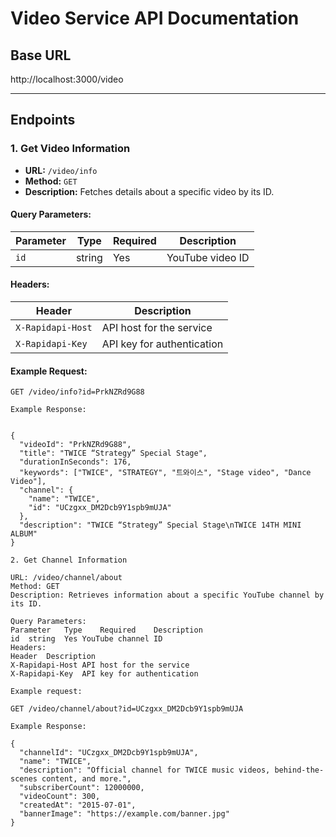 # **Video Service API Documentation**

## **Base URL**

http://localhost:3000/video

---

## **Endpoints**

### 1. **Get Video Information**

- **URL:** `/video/info`
- **Method:** `GET`
- **Description:** Fetches details about a specific video by its ID.

#### **Query Parameters:**
| Parameter | Type   | Required | Description           |
|-----------|--------|----------|-----------------------|
| `id`      | string | Yes      | YouTube video ID      |

#### **Headers:**
| Header            | Description            |
|--------------------|------------------------|
| `X-Rapidapi-Host`  | API host for the service |
| `X-Rapidapi-Key`   | API key for authentication |

#### **Example Request:**
```http
GET /video/info?id=PrkNZRd9G88

Example Response:


{
  "videoId": "PrkNZRd9G88",
  "title": "TWICE “Strategy” Special Stage",
  "durationInSeconds": 176,
  "keywords": ["TWICE", "STRATEGY", "트와이스", "Stage video", "Dance Video"],
  "channel": {
    "name": "TWICE",
    "id": "UCzgxx_DM2Dcb9Y1spb9mUJA"
  },
  "description": "TWICE “Strategy” Special Stage\nTWICE 14TH MINI ALBUM"
}

2. Get Channel Information

URL: /video/channel/about
Method: GET
Description: Retrieves information about a specific YouTube channel by its ID.

Query Parameters:
Parameter	Type	Required	Description
id	string	Yes	YouTube channel ID
Headers:
Header	Description
X-Rapidapi-Host	API host for the service
X-Rapidapi-Key	API key for authentication

Example request:

GET /video/channel/about?id=UCzgxx_DM2Dcb9Y1spb9mUJA

Example Response:

{
  "channelId": "UCzgxx_DM2Dcb9Y1spb9mUJA",
  "name": "TWICE",
  "description": "Official channel for TWICE music videos, behind-the-scenes content, and more.",
  "subscriberCount": 12000000,
  "videoCount": 300,
  "createdAt": "2015-07-01",
  "bannerImage": "https://example.com/banner.jpg"
}
